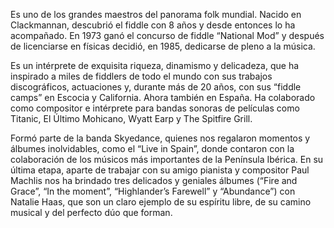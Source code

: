 Es uno de los grandes maestros del panorama folk mundial. Nacido en Clackmannan, descubrió el fiddle con 8 años y desde entonces lo ha acompañado. En 1973 ganó el concurso de fiddle “National Mod” y después de licenciarse en físicas decidió, en 1985, dedicarse de pleno a la música.

Es un intérprete de exquisita riqueza, dinamismo y delicadeza, que ha inspirado a miles de fiddlers de todo el mundo con sus trabajos discográficos, actuaciones y, durante más de 20 años, con sus “fiddle camps” en Escocia y California. Ahora también en España. Ha colaborado como compositor e intérprete para bandas sonoras de películas como Titanic, El Último Mohicano, Wyatt Earp y The Spitfire Grill.

Formó parte de la banda Skyedance, quienes nos regalaron momentos y álbumes inolvidables, como el “Live in Spain”, donde contaron con la colaboración de los músicos más importantes de la Península Ibérica. En su última etapa, aparte de trabajar con su amigo pianista y compositor Paul Machlis nos ha brindado tres delicados y geniales álbumes (“Fire and Grace”, “In the moment”, “Highlander’s Farewell” y “Abundance”) con Natalie Haas, que son un claro ejemplo de su espíritu libre, de su camino musical y del perfecto dúo que forman.
